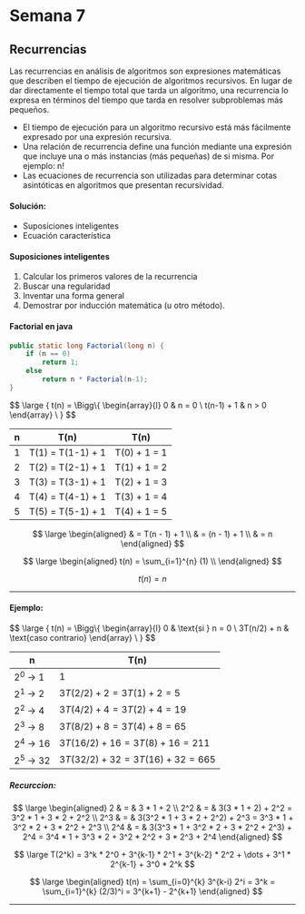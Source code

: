 # Semana 7

## Recurrencias
Las recurrencias en análisis de algoritmos son expresiones matemáticas que describen el tiempo de ejecución de algoritmos recursivos. En lugar de dar directamente el tiempo total que tarda un algoritmo, una recurrencia lo expresa en términos del tiempo que tarda en resolver subproblemas más pequeños.

- El tiempo de ejecución para un algoritmo recursivo está más fácilmente expresado por una expresión recursiva.
- Una relación de recurrencia define una función mediante una expresión que incluye una o más instancias (más pequeñas) de si misma. Por ejemplo: n!
- Las ecuaciones de recurrencia son utilizadas para determinar cotas asintóticas en algoritmos que presentan recursividad.

#### Solución:

- Suposiciones inteligentes
- Ecuación característica
  
#### Suposiciones inteligentes

1. Calcular los primeros valores de la recurrencia
2. Buscar una regularidad
3. Inventar una forma general
4. Demostrar por inducción matemática (u otro método).


#### Factorial en java

```java
public static long Factorial(long n) {
    if (n == 0) 
        return 1;
    else
        return n * Factorial(n-1);
}
```

$$
\large
\{ t(n) = \Bigg\\{
\begin{array}{l}
     0     & n = 0 \\
t(n-1) + 1 & n > 0
\end{array}
\\ 
\}
$$

| n |    T(n)           |   T(n)       |
|---|-------------------|--------------|
| 1 | T(1) = T(1-1) + 1 | T(0) + 1 = 1 |
| 2 | T(2) = T(2-1) + 1 | T(1) + 1 = 2 |
| 3 | T(3) = T(3-1) + 1 | T(2) + 1 = 3 |
| 4 | T(4) = T(4-1) + 1 | T(3) + 1 = 4 |
| 5 | T(5) = T(5-1) + 1 | T(4) + 1 = 5 |

$$
\large
\begin{aligned}
& = T(n - 1) + 1 \\
& = (n - 1) + 1 \\
& = n
\end{aligned}
$$

$$
\large
\begin{aligned}
t(n) = \sum_{i=1}^{n} (1) \\
\end{aligned}
$$

$$
t(n) = n
$$

---

#### Ejemplo:

$$
\large
\{ t(n) = \Bigg\\{
\begin{array}{l}
     0      & \text{si } n = 0 \\
3T(n/2) + n & \text{caso contrario}
\end{array}
\\ 
\}
$$

| n          | T(n)                              |
|------------|-------------------------------------|
| $2^0$ → 1  | 1                                   |
| $2^1$ → 2  | $3T(2/2) + 2 = 3T(1) + 2 = 5$       |
| $2^2$ → 4  | $3T(4/2) + 4 = 3T(2) + 4 = 19$      |
| $2^3$ → 8  | $3T(8/2) + 8 = 3T(4) + 8 = 65$      |
| $2^4$ → 16 | $3T(16/2) + 16 = 3T(8) + 16 = 211$  |
| $2^5$ → 32 | $3T(32/2) + 32 = 3T(16) + 32 = 665$ |

##### Recurccion:

$$
\large
\begin{aligned}
2   & = & 3 * 1 + 2 \\
2^2 & = & 3(3 * 1 + 2) + 2^2 = 3^2 * 1 + 3 * 2 + 2^2 \\
2^3 & = & 3(3^2 * 1 + 3 * 2 + 2^2) + 2^3 = 3^3 * 1 + 3^2 * 2 + 3 * 2^2 + 2^3 \\
2^4 & = & 3(3^3 * 1 + 3^2 * 2 + 3 * 2^2 + 2^3) + 2^4 = 3^4 * 1 + 3^3 * 2 + 3^2 * 2^2 + 3 * 2^3 + 2^4 
\end{aligned}
$$

$$
\large
T(2^k) = 3^k * 2^0 + 3^{k-1} * 2^1 + 3^{k-2} * 2^2 + \dots + 3^1 * 2^{k-1} + 3^0 * 2^k
$$

$$
\large
\begin{aligned}
t(n) = \sum_{i=0}^{k} 3^{k-i} 2^i = 3^k = \sum_{i=1}^{k} (2/3)^i = 3^{k+1} - 2^{k+1}
\end{aligned}
$$

---
